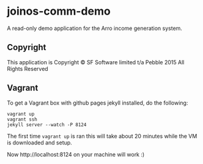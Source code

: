 # joinos-comm-demo
A read-only demo application for the Arro income generation system.

## Copyright
This application is Copyright &copy; SF Software limited t/a Pebble 2015 All Rights Reserved

## Vagrant

To get a Vagrant box with github pages jekyll installed, do the following:

    vagrant up
    vagrant ssh
    jekyll server --watch -P 8124

The first time `vagrant up` is ran this will take about 20 minutes while the VM
is downloaded and setup.

Now http://localhost:8124 on your machine will work :)
